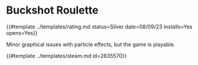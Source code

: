 # Buckshot Roulette

{{#template ../templates/rating.md status=Silver date=08/09/23 installs=Yes opens=Yes}}

Minor graphical issues with particle effects, but the game is playable.

{{#template ../templates/steam.md id=2835570}}